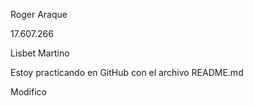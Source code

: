 Roger Araque 

17.607.266 

Lisbet Martino


Estoy practicando en GitHub con el archivo README.md

Modifico
